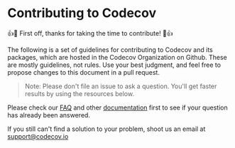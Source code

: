 # Contributing to Codecov

:+1::tada: First off, thanks for taking the time to contribute! :tada::+1:

The following is a set of guidelines for contributing to Codecov and its packages, which are hosted in the Codecov Organization on Github.  These are mostly guidelines, not rules. Use your best judgment, and feel free to propose changes to this document in a pull request.

> Note: Please don't file an issue to ask a question. You'll get faster results by using the resources below.

Please check our [FAQ](https://docs.codecov.io/docs/frequently-asked-questions) and other [documentation](https://docs.codecov.io/docs/) first to see if your question has already been answered.  

If you still can't find a solution to your problem, shoot us an email at support@codecov.io
